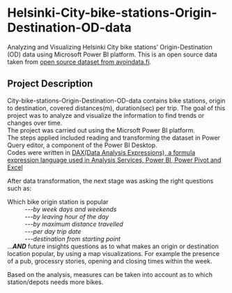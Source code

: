 # Helsinki-City-bike-stations-Origin-Destination-OD-data
Analyzing and Visualizing Helsinki City bike stations’ Origin-Destination (OD) data using Microsoft Power BI platform. This is an open source data taken from <a href="https://www.avoindata.fi/data/en_GB/dataset/helsingin-ja-espoon-kaupunkipyorilla-ajatut-matkat">open source dataset from avoindata.fi</a>.

## Project Description
City-bike-stations-Origin-Destination-OD-data contains bike stations, origin to destination, covered distances(m), duration(sec) per trip. The goal of this project was to analyze and visualize the information to find trends or changes over time.
</br>The project was carried out using the Micrsoft Power BI platform.</br>
The steps applied included reading and transforming the dataset in Power Query editor, a component of the Power BI Desktop.</br>
Codes were written in <a href="https://docs.microsoft.com/en-us/dax/dax-overview">DAX(Data Analysis Expressions), a formula expression language used in Analysis Services, Power BI, Power Pivot and Excel</a>

After data transformation, the next stage was asking the right questions such as:
<dl>
  <dt>Which bike origin station is popular</dt>
  <i><dd>---by week days and weekends</dd></i>
  <i><dd>---by leaving hour of the day</dd></i>
  <i><dd>---by maximum distance travelled</dd></i>
  <i><dd>---per day trip date</dd></i>
  <i><dd>---destination from starting point</dd></i>
  ...<i><strong>AND</strong></i> future insights questions as to what makes an origin or destination location popular, by using a map visualizations.
  For example the presence of a pub, grocessry stories, opening and closing times within the week.
</dl>
Based on the analysis, measures can be taken into account as to which station/depots needs more bikes.
